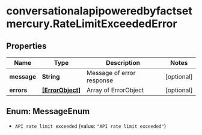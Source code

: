 # conversationalapipoweredbyfactsetmercury.RateLimitExceededError

## Properties

Name | Type | Description | Notes
------------ | ------------- | ------------- | -------------
**message** | **String** | Message of error response | [optional] 
**errors** | [**[ErrorObject]**](ErrorObject.md) | Array of ErrorObject | [optional] 



## Enum: MessageEnum


* `API rate limit exceeded` (value: `"API rate limit exceeded"`)




